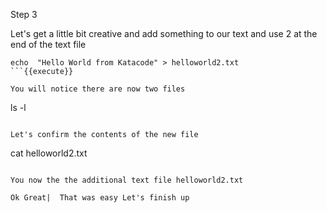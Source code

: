 Step 3

Let's get a little bit creative and add something to our text and use 2 at the end of the text file

```
echo  "Hello World from Katacode" > helloworld2.txt
```{{execute}}

You will notice there are now two files
```
 ls -l
```{{execute}}

Let's confirm the contents of the new file

```
 cat helloworld2.txt
```{{execute}}

You now the the additional text file helloworld2.txt

Ok Great|  That was easy Let's finish up 